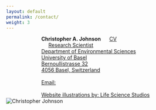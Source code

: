 ```yaml
---
layout: default
permalink: /contact/
weight: 3
---
```


<div class="content-left" style="margin-left: 10vw;">
  <span style="white-space: nowrap;" style="font-size: 5rem;">
    <strong>Christopher A. Johnson</strong>
    <a href="/PDFs/CV_Johnson.pdf" target="_blank" style="margin-left: 2vw;">CV<br>
  </span>
  Research Scientist<br>
  Department of Environmental Sciences<br>
  University of Basel<br>
  Bernoullistrasse 32<br>
  4056 Basel, Switzerland<br>
  <br>
  <span style="white-space: nowrap;">
    Email: <script> document.write('<a href="mailto:c.johnson@unibas.ch">c.johnson@unibas.ch</a>'); </script><br>
  </span>
  <br>
  <span style="white-space: nowrap;">
    Website illustrations by: <a href="https://www.lifesciencestudios.com/" target="_blank">Life Science Studios</a>
  </span>
</div>
<div class="content-right">
  <img src="{{ '/images/Chris_field.jpg' | relative_url }}" alt="Christopher Johnson" style="max-height: 8in;">
</div>
